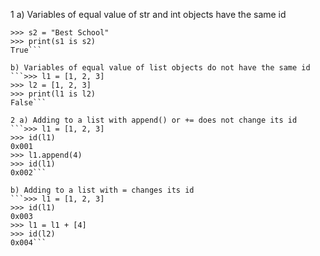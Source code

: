 1 a) Variables of equal value of str and int objects have the same id
  ```>>> s1 = "Best School"
  >>> s2 = "Best School"
  >>> print(s1 is s2)
  True```
  
  b) Variables of equal value of list objects do not have the same id
  ```>>> l1 = [1, 2, 3]
  >>> l2 = [1, 2, 3]
  >>> print(l1 is l2)
  False```

2 a) Adding to a list with append() or += does not change its id
  ```>>> l1 = [1, 2, 3]
  >>> id(l1)
  0x001
  >>> l1.append(4)
  >>> id(l1)
  0x002```
  
  b) Adding to a list with = changes its id
  ```>>> l1 = [1, 2, 3]
  >>> id(l1)
  0x003
  >>> l1 = l1 + [4]
  >>> id(l2)
  0x004```
